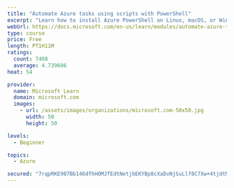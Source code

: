```yaml
---
title: "Automate Azure tasks using scripts with PowerShell"
excerpt: "Learn how to install Azure PowerShell on Linux, macOS, or Windows and then connect to Azure and manage your resources."
webUrl: https://docs.microsoft.com/en-us/learn/modules/automate-azure-tasks-with-powershell/
type: course
price: Free
length: PT1H11M
ratings:
  count: 7408
  average: 4.739606
heat: 54

provider:
  name: Microsoft Learn
  domain: microsoft.com
  images:
    - url: /assets/images/organizations/microsoft.com-50x50.jpg
      width: 50
      height: 50

levels:
  - Beginner

topics:
  - Azure

secured: "7rqpRKE907Bb146dfhHOMJfEdtNetjbEKYBp8cXaDvNjSuLlf8C7Xw+4tjdtMsJeU9VBqOP553cn6iT4JBvPaMA2Zp4/Jh7c9IbC8YTfujzxIh9RolX5QIvfMXXG6hnzRviGptJsN9K4F+BxIqFzhR2ub+7Ql8zuaAiIl/M7dJBQKJ1xD4JdSw2vkR/BSCpKNoAZWqknPfGUbS1lPp+5D6SK1p8VRHVopzOHFJf77Did3krCYWRxTOOxfBSpkiyEDXTQ8u3e4FllOgsaWIsfj6WQ6bCAHlRY85vitr64cYV0Waf5VYt1MtvUMbljFMv2//fL8jQNO0WSpAs8uYvLAcCFfnwRN7lJEJrGX2c43iUXjh/gtdCHqxQT4g5PMdwcaZqbAUxiOJT3d2fTsioJSojCPkmZhEk406i0vJEGOE0=;vKrn5Fovyaf19GoWT3bIDQ=="
---
```


